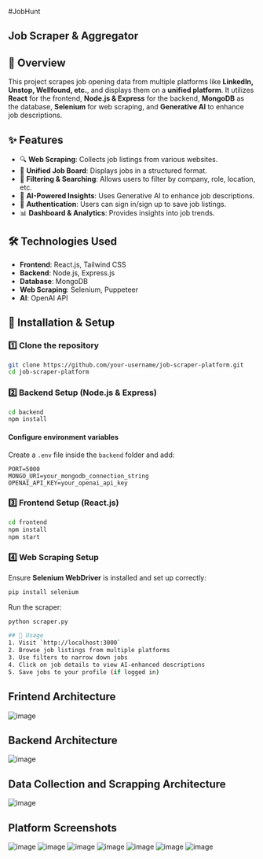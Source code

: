 #JobHunt
## Job Scraper & Aggregator
## 🚀 Overview
This project scrapes job opening data from multiple platforms like **LinkedIn, Unstop, Wellfound, etc.**, and displays them on a **unified platform**. It utilizes **React** for the frontend, **Node.js & Express** for the backend, **MongoDB** as the database, **Selenium** for web scraping, and **Generative AI** to enhance job descriptions.
## ✨ Features
- 🔍 **Web Scraping**: Collects job listings from various websites.
- 📌 **Unified Job Board**: Displays jobs in a structured format.
- 📂 **Filtering & Searching**: Allows users to filter by company, role, location, etc.
- 🧠 **AI-Powered Insights**: Uses Generative AI to enhance job descriptions.
- 🔑 **Authentication**: Users can sign in/sign up to save job listings.
- 📊 **Dashboard & Analytics**: Provides insights into job trends.

## 🛠️ Technologies Used
- **Frontend**: React.js, Tailwind CSS
- **Backend**: Node.js, Express.js
- **Database**: MongoDB
- **Web Scraping**: Selenium, Puppeteer
- **AI**: OpenAI API

## 🔧 Installation & Setup
### 1️⃣ Clone the repository
```bash
git clone https://github.com/your-username/job-scraper-platform.git
cd job-scraper-platform
```

### 2️⃣ Backend Setup (Node.js & Express)
```bash
cd backend
npm install
```

#### Configure environment variables
Create a `.env` file inside the `backend` folder and add:
```env
PORT=5000
MONGO_URI=your_mongodb_connection_string
OPENAI_API_KEY=your_openai_api_key

```
### 3️⃣ Frontend Setup (React.js)
```bash
cd frontend
npm install
npm start

```
### 4️⃣ Web Scraping Setup
Ensure **Selenium WebDriver** is installed and set up correctly:
```bash
pip install selenium
```

Run the scraper:
```bash
python scraper.py

## 📌 Usage
1. Visit `http://localhost:3000`
2. Browse job listings from multiple platforms
3. Use filters to narrow down jobs
4. Click on job details to view AI-enhanced descriptions
5. Save jobs to your profile (if logged in)
```
## Frintend Architecture
![image](https://github.com/user-attachments/assets/90bf450a-fe0a-4472-a0bc-a91b4bc00614)
## Backend Architecture
![image](https://github.com/user-attachments/assets/7a16b26b-2ff5-4897-8d28-05c456e678db)
## Data Collection and Scrapping Architecture
![image](https://github.com/user-attachments/assets/07ad5da9-08cc-4c6e-8c1a-9545013bc0d1)

## Platform Screenshots
![image](https://github.com/user-attachments/assets/00ec7253-bae1-43a0-8e1a-4e4b9dcaa0a3)
![image](https://github.com/user-attachments/assets/62e0f491-2ff9-4965-ab52-b5c36f27c845)
![image](https://github.com/user-attachments/assets/301ade8d-6130-47e9-bf14-20d918e77cf0)
![image](https://github.com/user-attachments/assets/465854c2-1af2-429d-b8ee-f5bb7f399408)
![image](https://github.com/user-attachments/assets/9cb582cd-783b-4540-bb65-1bcafe60277d)
![image](https://github.com/user-attachments/assets/25cdfe37-00f0-4957-a8d3-92533fd74539)
![image](https://github.com/user-attachments/assets/f69ef43b-8f30-468b-b756-001735f588ab)



